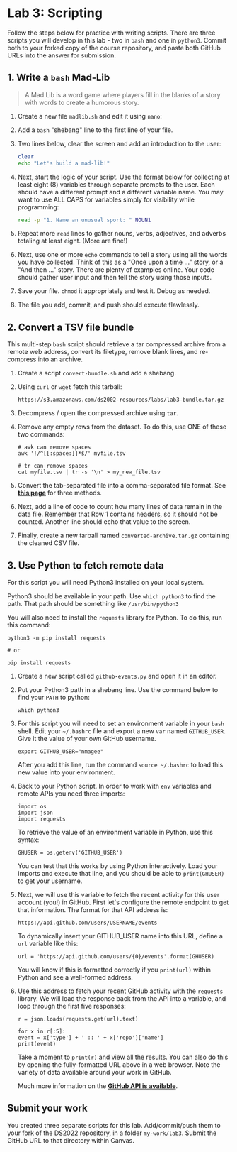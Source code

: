 # Lab 3: Scripting

Follow the steps below for practice with writing scripts. There are three scripts you will develop in this lab - two in `bash` and one in `python3`. Commit both to your forked copy of the course repository, and paste both GitHub URLs into the answer for submission.


## 1. Write a `bash` Mad-Lib

> A Mad Lib is a word game where players fill in the blanks of a story with words to create a humorous story. 

1. Create a new file `madlib.sh` and edit it using `nano`:

2. Add a `bash` "shebang" line to the first line of your file.

3. Two lines below, clear the screen and add an introduction to the user:

    ```bash
    clear
    echo "Let's build a mad-lib!"
    ```

4. Next, start the logic of your script. Use the format below for collecting at least eight (8) variables through separate prompts to the user. Each should have a different prompt and a different variable name. You may want to use ALL CAPS for variables simply for visibility while programming:

    ```bash
    read -p "1. Name an unusual sport: " NOUN1
    ```

5. Repeat more `read` lines to gather nouns, verbs, adjectives, and adverbs totaling at least eight. (More are fine!)

6. Next, use one or more `echo` commands to tell a story using all the words you have collected. Think of this as a "Once upon a time ..." story, or a "And then ..." story. There are plenty of examples online. Your code should gather user input and then tell the story using those inputs.

7. Save your file. `chmod` it appropriately and test it. Debug as needed.

8. The file you add, commit, and push should execute flawlessly. 

## 2. Convert a TSV file bundle

This multi-step `bash` script should retrieve a tar compressed archive from a remote web address, convert its filetype, remove blank lines, and re-compress into an archive.

1. Create a script `convert-bundle.sh` and add a shebang.

2. Using `curl` or `wget` fetch this tarball:

    ```
    https://s3.amazonaws.com/ds2002-resources/labs/lab3-bundle.tar.gz
    ```

3. Decompress / open the compressed archive using `tar`.

4. Remove any empty rows from the dataset. To do this, use ONE of these two commands:

    ```
    # awk can remove spaces
    awk '!/^[[:space:]]*$/' myfile.tsv

    # tr can remove spaces
    cat myfile.tsv | tr -s '\n' > my_new_file.tsv
    ```

5. Convert the tab-separated file into a comma-separated file format. See [**this page**](../class/scripts/convert-tsv-to-csv.sh) for three methods.

6. Next, add a line of code to count how many lines of data remain in the data file. Remember that Row 1 contains headers, so it should not be counted. Another line should echo that value to the screen.

7. Finally, create a new tarball named `converted-archive.tar.gz` containing the cleaned CSV file.


## 3. Use Python to fetch remote data

For this script you will need Python3 installed on your local system.

Python3 should be available in your path. Use `which python3` to find the path. That path should be something like `/usr/bin/python3`

You will also need to install the `requests` library for Python. To do this, run this command:

```
python3 -m pip install requests

# or

pip install requests
```

1. Create a new script called `github-events.py` and open it in an editor.

2. Put your Python3 path in a shebang line. Use the command below to find your `PATH` to python:

    ```
    which python3
    ```

3. For this script you will need to set an environment variable in your `bash` shell. Edit your `~/.bashrc` file and export a new `var` named `GITHUB_USER`. Give it the value of your own GitHub username.

    ```
    export GITHUB_USER="nmagee"
    ```

    After you add this line, run the command `source ~/.bashrc` to load this new value into your environment.
   
4.  Back to your Python script. In order to work with `env` variables and remote APIs you need three imports:

    ```python3
    import os
    import json
    import requests
    ```
    To retrieve the value of an environment variable in Python, use this syntax:

    ```
    GHUSER = os.getenv('GITHUB_USER')
    ```

    You can test that this works by using Python interactively. Load your imports and execute that line, and you should be able to `print(GHUSER)` to get your username.

5. Next, we will use this variable to fetch the recent activity for this user account (you!) in GitHub. First let's configure the remote endpoint to get that information. The format for that API address is:

    ```
    https://api.github.com/users/USERNAME/events
    ```

    To dynamically insert your GITHUB_USER name into this URL, define a `url` variable like this:

    ```
    url = 'https://api.github.com/users/{0}/events'.format(GHUSER)
    ```

    You will know if this is formatted correctly if you `print(url)` within Python and see a well-formed address.

6. Use this address to fetch your recent GitHub activity with the `requests` library. We will load the response back from the API into a variable, and loop through the first five responses:

    ```
    r = json.loads(requests.get(url).text)

    for x in r[:5]:
    event = x['type'] + ' :: ' + x['repo']['name']
    print(event)
    ```

    Take a moment to `print(r)` and view all the results. You can also do this by opening the fully-formatted URL above in a web browser. Note the variety of data available around your work in GitHub. 

    Much more information on the [**GitHub API is available**](https://docs.github.com/en/rest?apiVersion=2022-11-28). 

## Submit your work

You created three separate scripts for this lab. Add/commit/push them to your fork of the DS2022 repository, in a folder `my-work/lab3`. Submit the GitHub URL to that directory within Canvas.


